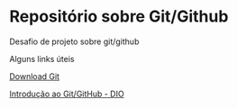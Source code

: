 # Repositório sobre Git/Github
Desafio de projeto sobre git/github

Alguns links úteis

[Download Git](https://git-scm.com/)

[Introdução ao Git/GitHub - DIO](https://web.dio.me/course/introducao-ao-git-e-ao-github/learning/75b9fe49-6ed4-4480-83a7-7e37fc356aa9?back=/track/database-experience&tab=undefined&moduleId=undefined)


